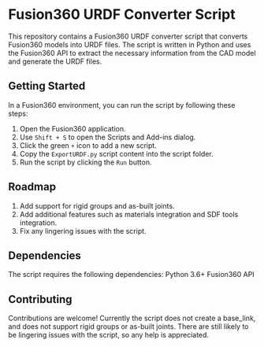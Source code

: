 # Fusion360 URDF Converter Script

This repository contains a Fusion360 URDF converter script that converts Fusion360 models into URDF files. The script is written in Python and uses the Fusion360 API to extract the necessary information from the CAD model and generate the URDF files.

## Getting Started
In a Fusion360 environment, you can run the script by following these steps:

1. Open the Fusion360 application.
2. Use `Shift + S` to open the Scripts and Add-ins dialog.
3. Click the green `+` icon to add a new script.
4. Copy the `ExportURDF.py` script content into the script folder.
5. Run the script by clicking the `Run` button.

## Roadmap
1. Add support for rigid groups and as-built joints.
2. Add additional features such as materials integration and SDF tools integration.
3. Fix any lingering issues with the script.

## Dependencies
The script requires the following dependencies:
Python 3.6+
Fusion360 API

## Contributing
Contributions are welcome! Currently the script does not create a base_link, and does not support rigid groups or as-built joints. There are still likely to be lingering issues with the script, so any help is appreciated.